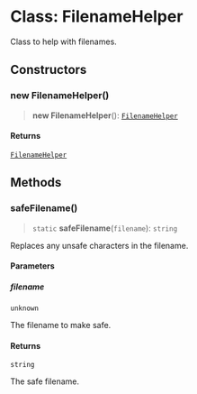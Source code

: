 # Class: FilenameHelper

Class to help with filenames.

## Constructors

### new FilenameHelper()

> **new FilenameHelper**(): [`FilenameHelper`](FilenameHelper.md)

#### Returns

[`FilenameHelper`](FilenameHelper.md)

## Methods

### safeFilename()

> `static` **safeFilename**(`filename`): `string`

Replaces any unsafe characters in the filename.

#### Parameters

##### filename

`unknown`

The filename to make safe.

#### Returns

`string`

The safe filename.
